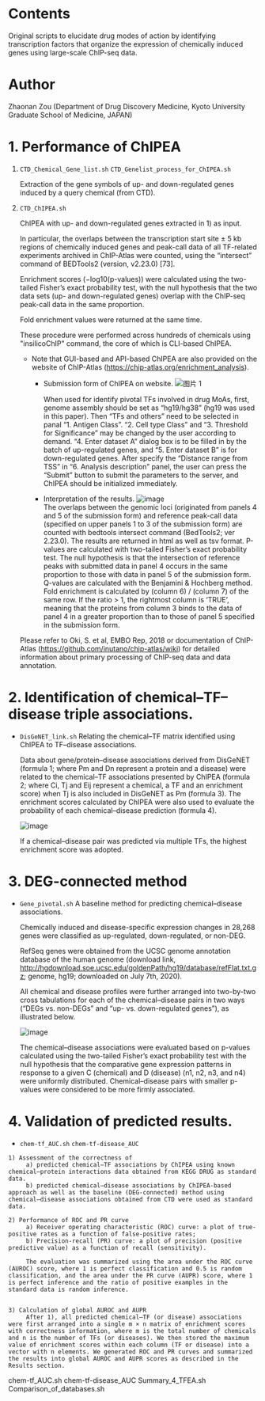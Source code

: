 # Contents
Original scripts to elucidate drug modes of action by identifying transcription factors that organize the expression of chemically induced genes using large-scale ChIP-seq data.

# Author
Zhaonan Zou (Department of Drug Discovery Medicine, Kyoto University Graduate School of Medicine, JAPAN)

# 1. Performance of ChIPEA 

1) ```CTD_Chemical_Gene_list.sh``` ```CTD_Genelist_process_for_ChIPEA.sh```
    
    Extraction of the gene symbols of up- and down-regulated genes induced by a query chemical (from CTD).
2) ```CTD_ChIPEA.sh```
    
    ChIPEA with up- and down-regulated genes extracted in 1) as input.
    

    In particular, the overlaps between the transcription start site ± 5 kb regions of chemically induced genes and peak-call data of all TF-related experiments archived in ChIP-Atlas were counted, using the “intersect” command of BEDTools2 (version, v2.23.0) [73].
    
    Enrichment scores (−log10(p-values)) were calculated using the two-tailed Fisher’s exact probability test, with the null hypothesis that the two data sets (up- and down-regulated genes) overlap with the ChIP-seq peak-call data in the same proportion.
    
    Fold enrichment values were returned at the same time.

    These procedure were performed across hundreds of chemicals using "insilicoChIP" command, the core of which is CLI-based ChIPEA.
    
    * Note that GUI-based and API-based ChIPEA are also provided on the website of ChIP-Atlas (https://chip-atlas.org/enrichment_analysis).
    
      * Submission form of ChIPEA on website. 
      ![图片 1](https://user-images.githubusercontent.com/74224230/135547550-c3b0eb2c-1685-4af6-a8a0-a940e36e60bb.png)
    
        When used for identify pivotal TFs involved in drug MoAs, first, genome assembly should be set as “hg19/hg38” (hg19 was used in this paper). Then “TFs and others” need to be selected in panal “1. Antigen Class”. “2. Cell type Class” and “3. Threshold for Significance” may be changed by the user according to demand. “4. Enter dataset A” dialog box is to be filled in by the batch of up-regulated genes, and “5. Enter dataset B” is for down-regulated genes. After specify the “Distance range from TSS” in “6. Analysis description” panel, the user can press the “Submit” button to submit the parameters to the server, and ChIPEA should be initialized immediately. 
      
      * Interpretation of the results.
      ![image](https://user-images.githubusercontent.com/74224230/135548459-d5e44b6c-63d6-40d0-ad42-026b45ff513d.png)      
        The overlaps between the genomic loci (originated from panels 4 and 5 of the submission form) and reference peak-call data (specified on upper panels 1 to 3 of the submission form) are counted with bedtools intersect command (BedTools2; ver 2.23.0). The results are returned in html as well as tsv format. P-values are calculated with two-tailed Fisher’s exact probability test. The null hypothesis is that the intersection of reference peaks with submitted data in panel 4 occurs in the same proportion to those with data in panel 5 of the submission form. Q-values are calculated with the Benjamini & Hochberg method. Fold enrichment is calculated by (column 6) / (column 7) of the same row. If the ratio > 1, the rightmost column is ‘TRUE’, meaning that the proteins from column 3 binds to the data of panel 4 in a greater proportion than to those of panel 5 specified in the submission form.
    
    Please refer to Oki, S. et al, EMBO Rep, 2018 or documentation of ChIP-Atlas (https://github.com/inutano/chip-atlas/wiki) for detailed information about primary processing of ChIP-seq data and data annotation.

# 2. Identification of chemical–TF–disease triple associations.

   * ```DisGeNET_link.sh```
    Relating the chemical–TF matrix identified using ChIPEA to TF–disease associations.
    
        Data about gene/protein–disease associations derived from DisGeNET (formula 1; where Pm and Dn represent a protein and a disease) were related to the chemical–TF associations presented by ChIPEA (formula 2; where Ci, Tj and Eij represent a chemical, a TF and an enrichment score) when Tj is also included in DisGeNET as Pm (formula 3). The enrichment scores calculated by ChIPEA were also used to evaluate the probability of each chemical–disease prediction (formula 4). 
        
        ![image](https://user-images.githubusercontent.com/74224230/135550163-1f2f0997-c4a7-4614-94ce-de34206c72ff.png)
        
        If a chemical–disease pair was predicted via multiple TFs, the highest enrichment score was adopted.

# 3. DEG-connected method

   * ```Gene_pivotal.sh```
    A baseline method for predicting chemical–disease associations.
    
        Chemically induced and disease-specific expression changes in 28,268 genes were classified as up-regulated, down-regulated, or non-DEG.
        
        RefSeq genes were obtained from the UCSC genome annotation database of the human genome (download link, http://hgdownload.soe.ucsc.edu/goldenPath/hg19/database/refFlat.txt.gz; genome, hg19; downloaded on July 7th, 2020).
        
        All chemical and disease profiles were further arranged into two-by-two cross tabulations for each of the chemical–disease pairs in two ways (“DEGs vs. non-DEGs” and “up- vs. down-regulated genes”), as illustrated below.

        ![image](https://user-images.githubusercontent.com/74224230/135549275-09313173-fd47-4216-8b75-8ce9ca69a576.png)

        The chemical–disease associations were evaluated based on p-values calculated using the two-tailed Fisher’s exact probability test with the null hypothesis that the comparative gene expression patterns in response to a given C (chemical) and D (disease) (n1, n2, n3, and n4) were uniformly distributed. Chemical–disease pairs with smaller p-values were considered to be more firmly associated.

# 4. Validation of predicted results.

   * ```chem-tf_AUC.sh``` ```chem-tf-disease_AUC```
    
    1) Assessment of the correctness of
         a) predicted chemical–TF associations by ChIPEA using known chemical–protein interactions data obtained from KEGG DRUG as standard data.
         b) predicted chemical–disease associations by ChIPEA-based approach as well as the baseline (DEG-connected) method using chemical–disease associations obtained from CTD were used as standard data.
       
    2) Performance of ROC and PR curve
         a) Receiver operating characteristic (ROC) curve: a plot of true-positive rates as a function of false-positive rates;
         b) Precision-recall (PR) curve: a plot of precision (positive predictive value) as a function of recall (sensitivity).
   
         The evaluation was summarized using the area under the ROC curve (AUROC) score, where 1 is perfect classification and 0.5 is random classification, and the area under the PR curve (AUPR) score, where 1 is perfect inference and the ratio of positive examples in the standard data is random inference.
      
    
    3) Calculation of global AUROC and AUPR
         After 1), all predicted chemical–TF (or disease) associations were first arranged into a single m × n matrix of enrichment scores with correctness information, where m is the total number of chemicals and n is the number of TFs (or diseases). We then stored the maximum value of enrichment scores within each column (TF or disease) into a vector with n elements. We generated ROC and PR curves and summarized the results into global AUROC and AUPR scores as described in the Results section.


    
chem-tf_AUC.sh
chem-tf-disease_AUC
Summary_4_TFEA.sh
Comparison_of_databases.sh
